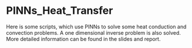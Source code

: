 # PINNs_Heat_Transfer

Here is some scripts, which use PINNs to solve some heat conduction and convection problems. A one dimensional inverse problem is also solved. More detailed information can be found in the slides and report.
